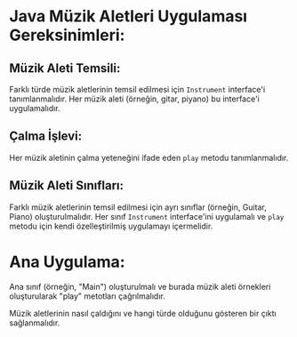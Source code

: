 # Java Müzik Aletleri Uygulaması Gereksinimleri:

## Müzik Aleti Temsili:

Farklı türde müzik aletlerinin temsil edilmesi için ``Instrument`` interface'i tanımlanmalıdır.
Her müzik aleti (örneğin, gitar, piyano) bu interface'i uygulamalıdır.

## Çalma İşlevi:

Her müzik aletinin çalma yeteneğini ifade eden ``play`` metodu tanımlanmalıdır.


## Müzik Aleti Sınıfları:

Farklı müzik aletlerinin temsil edilmesi için ayrı sınıflar (örneğin, Guitar, Piano) oluşturulmalıdır.
Her sınıf ``Instrument`` interface'ini uygulamalı ve ``play`` metodu için kendi özelleştirilmiş uygulamayı içermelidir.

# Ana Uygulama:

Ana sınıf (örneğin, "Main") oluşturulmalı ve burada müzik aleti örnekleri oluşturularak "play" metotları çağrılmalıdır.

Müzik aletlerinin nasıl çaldığını ve hangi türde olduğunu gösteren bir çıktı sağlanmalıdır.